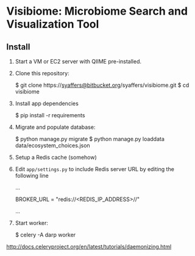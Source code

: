 # Visibiome: Microbiome Search and Visualization Tool #

## Install ##
1. Start a VM or EC2 server with QIIME pre-installed.

2. Clone this repository:

    $ git clone https://syaffers@bitbucket.org/syaffers/visibiome.git
    $ cd visibiome

4. Install app dependencies

    $ pip install -r requirements

5. Migrate and populate database:

    $ python manage.py migrate
    $ python manage.py loaddata data/ecosystem_choices.json

6. Setup a Redis cache (somehow)

7. Edit `app/settings.py` to include Redis server URL by editing the following line

    ...

    BROKER_URL = "redis://<REDIS_IP_ADDRESS>//" 

    ...

6. Start worker:

    $ celery -A darp worker

http://docs.celeryproject.org/en/latest/tutorials/daemonizing.html